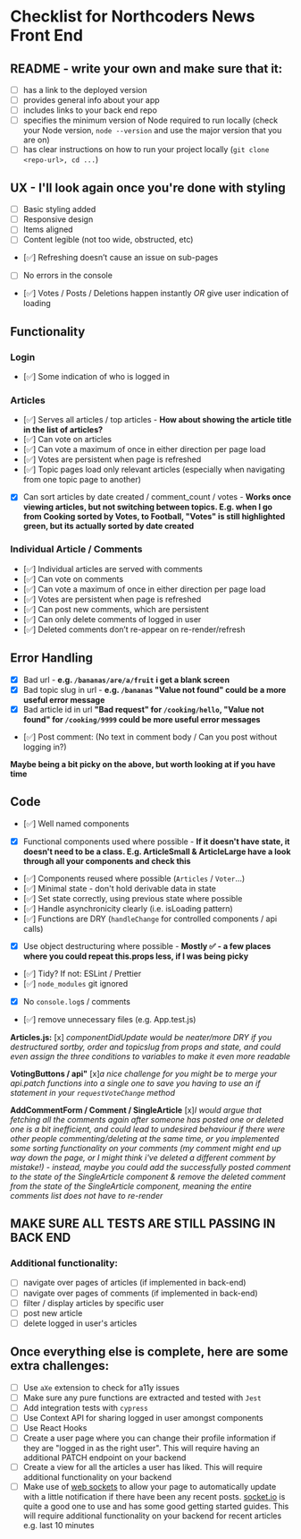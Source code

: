 # Checklist for Northcoders News Front End

## README - write your own and make sure that it:

- [ ] has a link to the deployed version
- [ ] provides general info about your app
- [ ] includes links to your back end repo
- [ ] specifies the minimum version of Node required to run locally (check your Node version, `node --version` and use the major version that you are on)
- [ ] has clear instructions on how to run your project locally (`git clone <repo-url>, cd ...`)

## UX - I'll look again once you're done with styling

- [ ] Basic styling added
- [ ] Responsive design
- [ ] Items aligned
- [ ] Content legible (not too wide, obstructed, etc)
- [✅] Refreshing doesn’t cause an issue on sub-pages
- [ ] No errors in the console
- [✅] Votes / Posts / Deletions happen instantly _OR_ give user indication of loading

## Functionality

### Login

- [✅] Some indication of who is logged in

### Articles

- [✅] Serves all articles / top articles - **How about showing the article title in the list of articles?**
- [✅] Can vote on articles
- [✅] Can vote a maximum of once in either direction per page load
- [✅] Votes are persistent when page is refreshed
- [✅] Topic pages load only relevant articles (especially when navigating from one topic page to another)
- [x] Can sort articles by date created / comment_count / votes - **Works once viewing articles, but not switching between topics. E.g. when I go from Cooking sorted by Votes, to Football, "Votes" is still highlighted green, but its actually sorted by date created**

### Individual Article / Comments

- [✅] Individual articles are served with comments
- [✅] Can vote on comments
- [✅] Can vote a maximum of once in either direction per page load
- [✅] Votes are persistent when page is refreshed
- [✅] Can post new comments, which are persistent
- [✅] Can only delete comments of logged in user
- [✅] Deleted comments don’t re-appear on re-render/refresh

## Error Handling

- [x] Bad url - **e.g. `/bananas/are/a/fruit` i get a blank screen**
- [x] Bad topic slug in url - **e.g. `/bananas` "Value not found" could be a more useful error message**
- [x] Bad article id in url **"Bad request" for `/cooking/hello`, "Value not found" for `/cooking/9999` could be more useful error messages**
- [✅] Post comment: (No text in comment body / Can you post without logging in?)

**Maybe being a bit picky on the above, but worth looking at if you have time**

## Code

- [✅] Well named components
- [x] Functional components used where possible - **If it doesn't have state, it doesn't need to be a class. E.g. ArticleSmall & ArticleLarge have a look through all your components and check this**
- [✅] Components reused where possible (`Articles` / `Voter`...)
- [✅] Minimal state - don't hold derivable data in state
- [✅] Set state correctly, using previous state where possible
- [✅] Handle asynchronicity clearly (i.e. isLoading pattern)
- [✅] Functions are DRY (`handleChange` for controlled components / api calls)
- [x] Use object destructuring where possible - **Mostly ✅ - a few places where you could repeat this.props less, if I was being picky**
- [✅] Tidy? If not: ESLint / Prettier
- [✅] `node_modules` git ignored
- [x] No `console.log`s / comments
- [✅] remove unnecessary files (e.g. App.test.js)

**Articles.js:**
[x] _componentDidUpdate would be neater/more DRY if you destructured sortby, order and topicslug from props and state, and could even assign the three conditions to variables to make it even more readable_

**VotingButtons / api"**
[x]_a nice challenge for you might be to merge your api.patch functions into a single one to save you having to use an if statement in your `requestVoteChange` method_

**AddCommentForm / Comment / SingleArticle**
[x]_I would argue that fetching all the comments again after someone has posted one or deleted one is a bit inefficient, and could lead to undesired behaviour if there were other people commenting/deleting at the same time, or you implemented some sorting functionality on your comments (my comment might end up way down the page, or I might think i've deleted a different comment by mistake!) - instead, maybe you could add the successfully posted comment to the state of the SingleArticle component & remove the deleted comment from the state of the SingleArticle component, meaning the entire comments list does not have to re-render_

## MAKE SURE ALL TESTS ARE STILL PASSING IN BACK END

### Additional functionality:

- [ ] navigate over pages of articles (if implemented in back-end)
- [ ] navigate over pages of comments (if implemented in back-end)
- [ ] filter / display articles by specific user
- [ ] post new article
- [ ] delete logged in user's articles

## Once everything else is complete, here are some extra challenges:

- [ ] Use `aXe` extension to check for a11y issues
- [ ] Make sure any pure functions are extracted and tested with `Jest`
- [ ] Add integration tests with `cypress`
- [ ] Use Context API for sharing logged in user amongst components
- [ ] Use React Hooks
- [ ] Create a user page where you can change their profile information if they are "logged in as the right user". This will require having an additional PATCH endpoint on your backend
- [ ] Create a view for all the articles a user has liked. This will require additional functionality on your backend
- [ ] Make use of [web sockets](https://en.wikipedia.org/wiki/WebSocket) to allow your page to automatically update with a little notification if there have been any recent posts. [socket.io](https://socket.io/) is quite a good one to use and has some good getting started guides. This will require additional functionality on your backend for recent articles e.g. last 10 minutes
